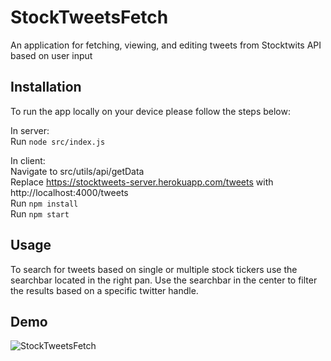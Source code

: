 # StockTweetsFetch

An application for fetching, viewing, and editing tweets from Stocktwits API based on user input

## Installation

To run the app locally on your device please follow the steps below:

In server:<br/>
Run ```node src/index.js```<br/>


In client:<br/>
Navigate to src/utils/api/getData <br/>
Replace https://stocktweets-server.herokuapp.com/tweets with http://localhost:4000/tweets<br/>
Run ```npm install``` <br/>
Run ```npm start```<br/>

## Usage

To search for tweets based on single or multiple stock tickers use the searchbar located in the right pan. Use the searchbar in the center to filter the results based on a specific twitter handle.


## Demo
![StockTweetsFetch](https://user-images.githubusercontent.com/22078200/82381564-6f82be80-99f8-11ea-9b21-80a1c442ce46.gif)

